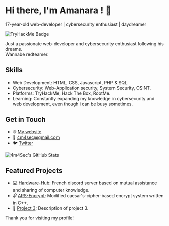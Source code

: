 <!-- Header -->
# Hi there, I'm Amanara ! 👋
17-year-old web-developer | cybersecurity enthusiast | daydreamer

<!-- Badge -->
![TryHackMe Badge](https://tryhackme-badges.s3.amazonaws.com/Amanara.png)

<!-- Introduction -->
Just a passionate web-developer and cybersecurity enthusiast following his dreams.  
Wannabe redteamer.

<!-- Skills -->
## Skills
- Web Development: HTML, CSS, Javascript, PHP & SQL.
- Cybersecurity: Web-Application security, System Security, OSINT. 
- Platforms: TryHackMe, Hack The Box, RootMe.
- Learning: Constantly expanding my knowledge in cybersecurity and web development, even though i can be busy sometimes.

<!-- Contact Me -->
## Get in Touch
- 🌐 [My website](http://4m4sec.me/)
- 📧 4m4sec@gmail.com
- 🐦 [Twitter](https://twitter.com/4m4Sec)

<!-- GitHub Stats -->
![4m4Sec's GitHub Stats](https://github-readme-stats.vercel.app/api?username=4m4Sec&show_icons=true&count_private=true&theme=dark)

<!-- Projects -->
## Featured Projects
- 💻 [Hardware-Hub](http://hardware-hub.fr): French discord server based on mutual assistance and sharing of computer knowledge.
- 🔓 [ARS-Encrypt](https://github.com/4m4Sec/ARS-Encrypt): Modified caesar's-cipher-based encrypt system written in C++.
- 📁 [Project 3](https://github.com/4m4Sec/project3): Description of project 3.

<!-- Footer -->
Thank you for visiting my profile! 
